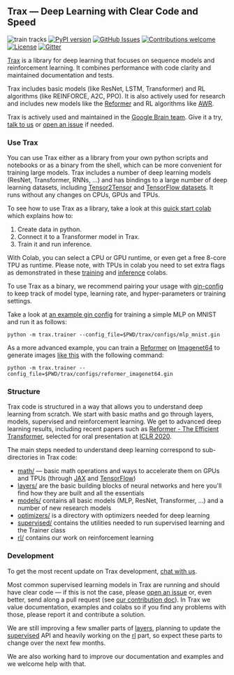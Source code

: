 ## Trax &mdash; Deep Learning with Clear Code and Speed

![train tracks](https://images.pexels.com/photos/461772/pexels-photo-461772.jpeg?dl&fit=crop&crop=entropy&w=32&h=21)
[![PyPI
version](https://badge.fury.io/py/trax.svg)](https://badge.fury.io/py/trax)
[![GitHub
Issues](https://img.shields.io/github/issues/google/trax.svg)](https://github.com/google/trax/issues)
[![Contributions
welcome](https://img.shields.io/badge/contributions-welcome-brightgreen.svg)](CONTRIBUTING.md)
[![License](https://img.shields.io/badge/License-Apache%202.0-brightgreen.svg)](https://opensource.org/licenses/Apache-2.0)
[![Gitter](https://img.shields.io/gitter/room/nwjs/nw.js.svg)](https://gitter.im/trax-ml/community)


[Trax](https://github.com/google/trax) is a library for deep learning that
focuses on sequence models and reinforcement learning. It combines performance
with code clarity and maintained documentation and tests.

Trax includes basic models (like ResNet, LSTM, Transformer) and RL algorithms
(like REINFORCE, A2C, PPO). It is also actively used for research and includes
new models like the [Reformer](https://github.com/google/trax/tree/master/trax/models/reformer)
and RL algorithms like [AWR](https://arxiv.org/abs/1910.00177).

Trax is actively used and maintained in the [Google Brain team](https://research.google.com/teams/brain/).
Give it a try, [talk to us](https://gitter.im/trax-ml/community)
or [open an issue](https://github.com/google/trax/issues) if needed.


### Use Trax

You can use Trax either as a library from your own python scripts and notebooks
or as a binary from the shell, which can be more convenient for training large models.
Trax includes a number of deep learning models (ResNet, Transformer, RNNs, ...)
and has bindings to a large number of deep learning datasets, including
[Tensor2Tensor](https://github.com/tensorflow/tensor2tensor) and [TensorFlow datasets](https://www.tensorflow.org/datasets/catalog/overview).
It runs without any changes on CPUs, GPUs and TPUs.

To see how to use Trax as a library, take a look at this [quick start colab](https://colab.research.google.com/github/google/trax/blob/master/trax/intro.ipynb)
which explains how to:

1. Create data in python.
1. Connect it to a Transformer model in Trax.
1. Train it and run inference.

With Colab, you can select a CPU or GPU runtime, or even get a free 8-core TPU as
runtime. Please note, with TPUs in colab you need to set extra flags as demonstrated in these
[training](https://colab.research.google.com/github/google/trax/blob/master/trax/models/reformer/text_generation.ipynb)
and [inference](https://colab.research.google.com/github/google/trax/blob/master/trax/models/reformer/image_generation.ipynb) colabs.

To use Trax as a binary, we recommend pairing your usage with [gin-config](https://github.com/google/gin-config)
to keep track of model type, learning rate, and hyper-parameters or training settings.

Take a look at [an example gin config](https://github.com/google/trax/blob/master/trax/configs/mlp_mnist.gin)
 for training a simple MLP on MNIST and run it as follows:

```
python -m trax.trainer --config_file=$PWD/trax/configs/mlp_mnist.gin
```

As a more advanced example, you can train a [Reformer](https://github.com/google/trax/tree/master/trax/models/reformer)
on [Imagenet64](https://arxiv.org/abs/1707.08819) to generate images [like this](https://colab.research.google.com/github/google/trax/blob/master/trax/models/reformer/image_generation.ipynb)
with the following command:

```
python -m trax.trainer --config_file=$PWD/trax/configs/reformer_imagenet64.gin
```

### Structure

Trax code is structured in a way that allows you to understand deep learning
from scratch. We start with basic maths and go through layers, models,
supervised and reinforcement learning. We get to advanced deep learning
results, including recent papers such as [Reformer - The Efficient Transformer](https://arxiv.org/abs/2001.04451),
selected for oral presentation at [ICLR 2020](https://iclr.cc/Conferences/2020/).

The main steps needed to understand deep learning correspond to sub-directories
in Trax code:

* [math/](https://github.com/google/trax/tree/master/trax/math) &mdash; basic math operations and ways to accelerate them on GPUs and TPUs (through [JAX](https://github.com/google/jax) and [TensorFlow](https://www.tensorflow.org/))
* [layers/](https://github.com/google/trax/tree/master/trax/layers) are the basic building blocks of neural networks and here you'll find how they are built and all the essentials
* [models/](https://github.com/google/trax/tree/master/trax/models) contains all basic models (MLP, ResNet, Transformer, ...) and a number of new research models
* [optimizers/](https://github.com/google/trax/tree/master/trax/optimizers) is a directory with optimizers needed for deep learning
* [supervised/](https://github.com/google/trax/tree/master/trax/supervised) contains the utilities needed to run supervised learning and the Trainer class
* [rl/](https://github.com/google/trax/tree/master/trax/rl) contains our work on reinforcement learning

### Development

To get the most recent update on Trax development, [chat with us](https://gitter.im/trax-ml/community).

Most common supervised learning models in Trax are running and should have clear
code &mdash; if this is not the case, please [open an issue](https://github.com/google/trax/issues)
or, even better, send along a pull request (see [our contribution doc](CONTRIBUTING.md)).
In Trax we value documentation, examples and colabs so if you find any
problems with those, please report it and contribute a solution.

We are still improving a few smaller parts of [layers](https://github.com/google/trax/tree/master/trax/layers),
planning to update the [supervised](https://github.com/google/trax/tree/master/trax/supervised) API and
heavily working on the [rl](https://github.com/google/trax/tree/master/trax/rl) part,
so expect these parts to change over the next few months.

We are also working hard to improve our documentation and examples and we
welcome help with that.
